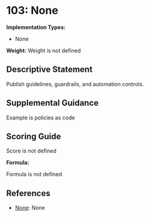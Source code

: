 # 103: None

**Implementation Types:**

- None

**Weight:** Weight is not defined

## Descriptive Statement

Publish guidelines, guardrails, and automation controls.

## Supplemental Guidance

Example is policies as code

## Scoring Guide

Score is not defined

**Formula:**

Formula is not defined

## References

- [None](None): None

